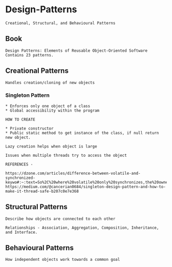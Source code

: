 # Design-Patterns
`Creational, Structural, and Behavioural Patterns`
## Book
```
Design Patterns: Elements of Reusable Object-Oriented Software
Contains 23 patterns.
```
## Creational Patterns
`Handles creation/cloning of new objects`

### Singleton Pattern
```
* Enforces only one object of a class
* Global accessibility within the program
```
```
HOW TO CREATE

* Private constructor
* Public static method to get instance of the class, if null return new object.
```

`Lazy creation helps when object is large`

`Issues when multiple threads try to access the object`

```
REFERENCES -

https://dzone.com/articles/difference-between-volatile-and-synchronized-keywo#:~:text=So%2C%20where%20volatile%20only%20synchronizes,the%20ownership%20between%20multiple%20threads.
https://medium.com/@cancerian0684/singleton-design-pattern-and-how-to-make-it-thread-safe-b207c0e7e368
```
## Structural Patterns
`Describe how objects are connected to each other`
```
Relationships - Association, Aggregation, Composition, Inheritance, and Interface.
```
## Behavioural Patterns
`How independent objects work towards a common goal`

